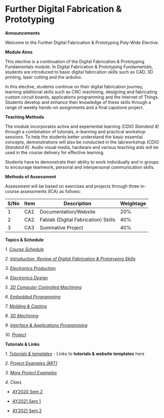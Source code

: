 # Further Digital Fabrication & Prototyping
**Announcements**

Welcome to the Further Digital Fabrication & Prototyping Poly-Wide Elective.

**Module Aims**

This elective is a continuation of the Digital Fabrication & Prototyping Fundamentals module. In Digital Fabrication & Prototyping Fundamentals, students are introduced to basic digital fabrication skills such as CAD, 3D printing, laser cutting and the arduino. 

In this elective, students continue on their digital fabrication journey, learning additional skills such as CNC machining, designing and fabricating custom circuit boards, applications programming and the Internet of Things. Students develop and enhance their knowledge of these skills through a range of weekly hands-on assignments and a final capstone project.

**Teaching Methods**

The module incorporates active and experiential learning *(CDIO Standard 8)* through a combination of tutorials, e-learning and practical workshop sessions. To help the students better understand the basic essential concepts, demonstrations will also be conducted in the lab/workshop *(CDIO Standard 6)*. Audio visual media, hardware and various teaching aids will be used in the course delivery for effective learning. 

Students have to demonstrate their ability to work individually and in groups to encourage teamwork, personal and interpersonal communication skills. 

**Methods of Assessment**

Assessment will be based on exercises and projects through three in-course assessments (ICA) as follows:

|S/No |Item |Description |Weightage |
|-----|-----|------------|----------|
| 1	|CA1 |Documentation/Website	|20% |
| 2	|CA2 |Fablab (Digital Fabrication) Skills	|40% |
| 3	|CA3 |Summative Project	|40% |


**Topics & Schedule**

*1. [Course Schedule](files/01-schedule.md)*

*2. [Introduction, Review of Digital Fabrication & Prototyping Skills](files/02-intro-review.md)*

*3. [Electronics Production](files/03-electronics-prod.md)*

*4. [Electronics Design](files/04-electronics-design.md)*

*5. [2D Computer Controlled Machining](files/06-2dmachining.md)*

*6. [Embedded Programming](files/05-embeddedprog.md)*

*7. [Molding & Casting](files/07-moldingcasting.md)*

*8. [3D Machining](files/08-3dmachining.md)*

*9. [Interface & Applications Programming](files/09-applications.md)*

*10. [Project](files/11-project.md)*


**Tutorials & Links**

*1. [Tutorials & templates](files/00-tutorials.md)* - Links to **tutorials & website templates** here

*2. [Project Examples (MIT)](http://academy.cba.mit.edu/classes/project_development/index.html)*

*3. [More Project Examples](files/more-examples.md)*

*4. Class*

 - [AY2020 Sem 2](class/2020S2/README.md)
   
 - [AY2021 Sem 1](class/2021S1/README.md)
   
 - [AY2021 Sem 2](class/2021S2/README.md)
